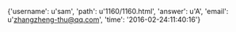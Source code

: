 {'username': u'sam', 'path': u'1160/1160.html', 'answer': u'A', 'email': u'zhangzheng-thu@qq.com', 'time': '2016-02-24:11:40:16'}